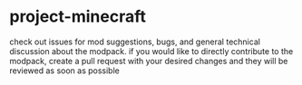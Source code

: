 # project-minecraft
check out issues for mod suggestions, bugs, and general technical discussion about the modpack.
if you would like to directly contribute to the modpack, create a pull request with your desired changes and they will be reviewed as soon as possible
